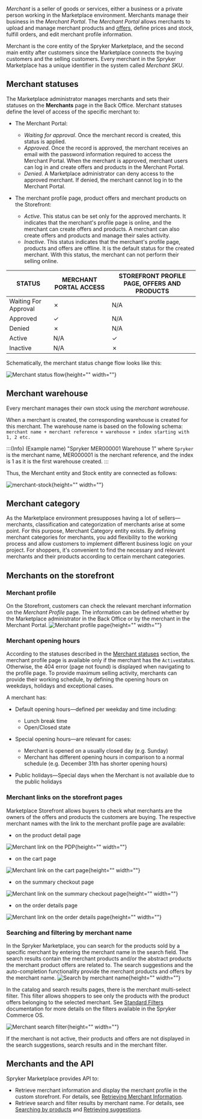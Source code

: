*Merchant* is a seller of goods or services, either a business or a private person working in the Marketplace environment. Merchants manage their business in the *Merchant Portal*. The *Merchant Portal* allows merchants to upload and manage merchant products and [offers](https://documentation.spryker.com/marketplace/docs/product-offer-feature-overview), define prices and stock, fulfill orders, and edit merchant profile information.

Merchant is the core entity of the Spryker Marketplace, and the second main entity after customers since the Marketplace connects the buying customers and the selling customers.
Every merchant in the Spryker Marketplace has a unique identifier in the system called *Merchant SKU*. 

## Merchant statuses
The Marketplace administrator manages merchants and sets their statuses on the **Merchants** <!-- LINK TO BO GUIDE-->page in the Back Office. Merchant statuses define the level of access of the specific merchant to: 

* The Merchant Portal:
    * *Waiting for approval*. Once the merchant record is created, this status is applied.
    * *Approved*. Once the record is approved, the merchant receives an email with the password information required to access the Merchant Portal. When the merchant is approved, merchant users can log in and create offers and products in the Merchant Portal. <a name="denied"></a>
    * *Denied*. A Marketplace administrator can deny access to the approved merchant. If denied, the merchant cannot log in to the Merchant Portal.

* The merchant profile page, product offers and merchant products on the Storefront:
    * *Active*. This status can be set only for the approved merchants. It indicates that the merchant's profile page is online, and the merchant can create offers and products. A merchant can also create offers and products and manage their sales activity.
    * *Inactive*. This status indicates that the merchant's profile page, products and offers are offline. It is the default status for the created merchant. With this status, the merchant can not perform their selling online.


| STATUS | MERCHANT PORTAL ACCESS | STOREFRONT PROFILE PAGE, OFFERS AND PRODUCTS |
| --- | --- | --- |
| Waiting For Approval | ✗ | N/A |
| Approved | ✓ | N/A |
| Denied | ✗ | N/A |
| Active | N/A | ✓ |
| Inactive | N/A | ✗ |

<!--See LINK TO BO GUIDE HOW TO ACTIVATE A MERCHANT for details on to change the merchant user statues in the Back Office-->

Schematically, the merchant status change flow looks like this:

![Merchant status flow](https://spryker.s3.eu-central-1.amazonaws.com/docs/Features/Marketplace/Merchants/Merchants+feature+overview/merchant-status-flow.png){height="" width=""}

## Merchant warehouse
Every merchant manages their own stock using the *merchant warehouse*. 

When a merchant is created, the corresponding warehouse is created for this merchant. The warehouse name is based on the following schema: `merchant name + merchant reference + warehouse + index starting with 1, 2 etc.`

:::(Info) (Example name)
"Spryker MER000001 Warehouse 1" where `Spryker` is the merchant name, MER000001 is the nerchant reference, and the index is 1 as it is the first warehouse created.
:::

Thus, the Merchant entity and Stock entity are connected as follows:

![merchant-stock](https://confluence-connect.gliffy.net/embed/image/5920eb06-7ad1-45e3-9323-e6cd8a0cf519.png?utm_medium=live&utm_source=custom){height="" width=""}

## Merchant category
As the Marketplace environment presupposes having a lot of sellers—merchants, classification and categorization of merchants arise at some point. For this purpose, Merchant Category entity exists. By defining merchant categories for merchants, you add flexibility to the working process and allow customers to implement different business logic on your project.
For shoppers, it's convenient to find the necessary and relevant merchants and their products according to certain merchant categories.

## Merchants on the storefront
### Merchant profile

On the Storefront, customers can check the relevant merchant information on the *Merchant Profile* page. The information can be defined whether by the Marketplace administrator in the Back Office or by the merchant in the Merchant Portal.
![Merchant profile page](https://spryker.s3.eu-central-1.amazonaws.com/docs/Features/Marketplace/Merchants/Merchants+feature+overview/merchant-profile-page.png){height="" width=""}

### Merchant opening hours
According to the statuses described in the [Merchant statuses](#merchant-statuses) section, the merchant profile page is available only if the merchant has the `Active`status. Otherwise, the 404 error (page not found) is displayed when navigating to the profile page. To provide maximum selling activity, merchants can provide their working schedule, by defining the opening hours on weekdays, holidays and exceptional cases.

A merchant has:

* Default opening hours—defined per weekday and time including:
    * Lunch break time
    * Open/Closed state

* Special opening hours—are relevant for cases:

    * Merchant is opened on a usually closed day (e.g. Sunday)
    * Merchant has different opening hours in comparison to a normal schedule (e.g. December 31th has shorter opening hours)

* Public holidays—Special days when the Merchant is not available due to the public holidays

### Merchant links on the storefront pages
Marketplace Storefront allows buyers to check what merchants are the owners of the offers and products the customers are buying. The respective merchant names with the link to the merchant profile page are available:

* on the product detail page

![Merchant link on the PDP](https://spryker.s3.eu-central-1.amazonaws.com/docs/Features/Marketplace/Merchants/Merchants+feature+overview/merchant-link-on-pdp.png){height="" width=""}

* on the cart page

![Merchant link on the cart page](https://spryker.s3.eu-central-1.amazonaws.com/docs/Features/Marketplace/Merchants/Merchants+feature+overview/merchant-link-on-the-cart-page.png){height="" width=""}

* on the summary checkout page

![Merchant link on the summary checkout page](https://spryker.s3.eu-central-1.amazonaws.com/docs/Features/Marketplace/Merchants/Merchants+feature+overview/merchant-link-on-summary-page.png){height="" width=""}

* on the order details page

![Merchant link on the order details page](https://spryker.s3.eu-central-1.amazonaws.com/docs/Features/Marketplace/Merchants/Merchants+feature+overview/merchant-link-on-order-details.png){height="" width=""}

### Searching and filtering by merchant name
In the Spryker Marketplace, you can search for the products sold by a specific merchant by entering the merchant name in the search field. The search results contain the merchant products and/or the abstract products the merchant product offers are related to. The search suggestions and the auto-completion functionality provide the merchant products and offers by the merchant name. 
![Search by merchant name](https://spryker.s3.eu-central-1.amazonaws.com/docs/Features/Marketplace/Merchants/Merchants+feature+overview/search-by-merchant-name.gif){height="" width=""}

In the catalog and search results pages, there is the merchant multi-select filter. This filter allows shoppers to see only the products with the product offers belonging to the selected merchant. See [Standard Filters](https://documentation.spryker.com/docs/standard-filters) documentation for more details on the filters available in the Spryker Commerce OS.

![Merchant search filter](https://spryker.s3.eu-central-1.amazonaws.com/docs/Features/Marketplace/Merchants/Merchants+feature+overview/merchant-filter.gif){height="" width=""}


If the merchant is not active, their products and offers are not displayed in the search suggestions, search results and in the merchant filter.

## Merchants and the API
Spryker Marketplace provides API to:

* Retrieve merchant information and display the merchant profile in the custom storefront. For details, see [Retrieving Merchant Information](https://documentation.spryker.com/marketplace/docs/retrieving-merchant-information).
* Retrieve search and filter results by merchant name. For details, see [Searching by products](https://documentation.spryker.com/marketplace/docs/catalog-search#search-by-products) and [Retrieving suggestions](https://documentation.spryker.com/marketplace/docs/retrieving-suggestions-for-auto-completion-and-search#retrieve-a-suggestion).
